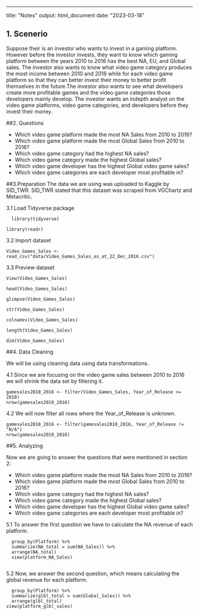 ---
title: "Notes"
output: html_document
date: "2023-03-18"



## 1. Scenerio
            
Suppose their is an investor who wants to invest in a gaming platform. However before the       investor invests, they want to know which gaming platform between the years 2010 to 2016 has the best NA, EU, and Global sales. The investor also wants to know what video game category produces the most income between 2010 and 2016 while for each video game platform so that they can better invest their money to better profit themselves in the future.The investor also wants to see what developers create more profitable games and the video game categories those developers mainly develop. The investor wants an indepth analyst on the video game platforms, video game categories, and developers before they invest their money. 

##2. Questions

  * Which video game platform made the most NA Sales from 2010 to 2016?
  * Which video game platform made the most Global Sales from 2010 to      2016?
  * Which video game category had the highest NA sales?
  * Which video game category made the highest Global sales?
  * Which video game developer has the highest Global video game sales?
  * Which video game categories are each developer most profitable in?


##3.Preparation
  The data we are using was uploaded to Kaggle by SID_TWR. SID_TWR stated that this dataset was      scraped from VGChartz and Metacritic.

3.1 Load Tidyverse package

```#install.packages("Tidyverse")
  library(tidyverse)
```

```{r}
library(readr) 
```


3.2 Import dataset  

```{r}
Video_Games_Sales <- read_csv("data/Video_Games_Sales_as_at_22_Dec_2016.csv")
```

3.3 Preview dataset
```{r}
View(Video_Games_Sales)
```

```{r}
head(Video_Games_Sales)
```


```{r}
glimpse(Video_Games_Sales)
```
```{r}
str(Video_Games_Sales)
```

```{r}
colnames(Video_Games_Sales)
```
```{r}
length(Video_Games_Sales)
```

```{r}
dim(Video_Games_Sales)
```

##4. Data Cleaning

We will be using cleaning data using data transformations.

4.1 Since we are focusing on the video game sales between 2010 to 2016 we will shrink the data set by filtering it.

```{r}
gamesales2010_2016 <- filter(Video_Games_Sales, Year_of_Release >= 2010)
nrow(gamesales2010_2016)
```

4.2 We will now filter all rows where the Year_of_Release is unknown.

```{r}
gamesales2010_2016 <- filter(gamesales2010_2016, Year_of_Release != "N/A")
nrow(gamesales2010_2016)
```

##5. Analyzing 

Now we are going to answer the questions that were mentioned in section 2:
  * Which video game platform made the most NA Sales from 2010 to 2016?
  * Which video game platform made the most Global Sales from 2010 to      2016?
  * Which video game category had the highest NA sales?
  * Which video game category made the highest Global sales?
  * Which video game developer has the highest Global video game sales?
  * Which video game categories are each developer most profitable in?

5.1 To answer the first question we have to calculate the NA revenue of each platform.
```platform_NA_Sales <- gamesales2010_2016 %>%
  group_by(Platform) %>%
  summarize(NA_total = sum(NA_Sales)) %>%
  arrange(NA_total)
  view(platform_NA_Sales)
    
```

5.2 Now, we answer the second question, which means calculating the global revenue for each platform.
```platform_glbl_sales <- gamesales2010_2016 %>%
  group_by(Platform) %>%
  summarize(glbl_total = sum(Global_Sales)) %>%
  arrange(glbl_total)
view(platform_glbl_sales)
```



